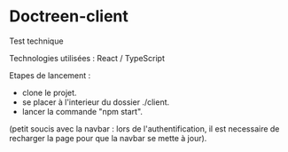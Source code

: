 # Doctreen-client
Test technique

Technologies utilisées : React / TypeScript

Etapes de lancement : 

- clone le projet.
- se placer à l'interieur du dossier ./client.
- lancer la commande "npm start".

(petit soucis avec la navbar : lors de l'authentification, il est necessaire de recharger la page pour que la navbar se mette à jour).
